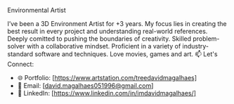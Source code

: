  Environmental Artist 

I’ve been a 3D Environment Artist for +3 years. My focus lies in creating the best result in every project and understanding real-world references. Deeply comitted to pushing the boundaries of creativity. Skilled problem-solver with a collaborative mindset.
Proficient in a variety of industry-standard software and techniques. Love movies, games and art.
 📫 Let's Connect:

- 🌐 Portfolio: [https://www.artstation.com/treedavidmagalhaes]
- 📧 Email: [david.magalhaes051996@gmail.com]
- 💼 LinkedIn: [https://www.linkedin.com/in/imdavidmagalhaes/]
